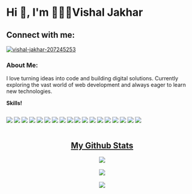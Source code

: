 # Hi 👋, I'm 👨🏽‍💻Vishal Jakhar

## Connect with me:
<p align="left">
  <a href="https://linkedin.com/in/vishal-jakhar-207245253" target="blank">
    <img align="center" src="https://img.shields.io/badge/LinkedIn-0077B5?style=for-the-badge&logo=linkedin&logoColor=white" alt="vishal-jakhar-207245253"/>
  </a>
</p>

### About Me:
I love turning ideas into code and building digital solutions. Currently exploring the vast world of web development and always eager to learn new technologies.

   **Skills!**
   <p style="display: inline-block;" align="center">

<img  src="https://img.shields.io/badge/C%2B%2B-00599C?style=for-the-badge&logo=c%2B%2B&logoColor=white" />
<img  src="https://img.shields.io/badge/C-00599C?style=for-the-badge&logo=c&logoColor=white" /> 
<img  src="https://img.shields.io/badge/JavaScript-323330?style=for-the-badge&logo=javascript&logoColor=F7DF1E" />
<img  src="https://img.shields.io/badge/Python-FFD43B?style=for-the-badge&logo=python&logoColor=blue" />
<img  src="https://img.shields.io/badge/TypeScript-007ACC?style=for-the-badge&logo=typescript&logoColor=white" />
	
<img  src="https://img.shields.io/badge/Express%20js-000000?style=for-the-badge&logo=express&logoColor=white" />
<img  src="https://img.shields.io/badge/Node%20js-339933?style=for-the-badge&logo=nodedotjs&logoColor=white" />
	

<img  src="https://img.shields.io/badge/HTML5-E34F26?style=for-the-badge&logo=html5&logoColor=white" /> 
<img  src="https://img.shields.io/badge/CSS3-1572B6?style=for-the-badge&logo=css3&logoColor=white" /> 
       <img  src="https://img.shields.io/badge/next%20js-000000?style=for-the-badge&logo=nextdotjs&logoColor=white" />
       <img  src="https://img.shields.io/badge/React-20232A?style=for-the-badge&logo=react&logoColor=61DAFB" />


<img  src="https://img.shields.io/badge/MongoDB-4EA94B?style=for-the-badge&logo=mongodb&logoColor=white" />


<img  src="https://img.shields.io/badge/VSCode-0078D4?style=for-the-badge&logo=visual%20studio%20code&logoColor=white" />
<img  src="https://img.shields.io/badge/Canva-%2300C4CC.svg?&style=for-the-badge&logo=Canva&logoColor=white" />
<img  src="https://img.shields.io/badge/Figma-F24E1E?style=for-the-badge&logo=figma&logoColor=white" />
<img  src="https://img.shields.io/badge/firebase-ffca28?style=for-the-badge&logo=firebase&logoColor=black" />
<img  src="https://img.shields.io/badge/GitHub-100000?style=for-the-badge&logo=github&logoColor=white" />
<img  src="https://img.shields.io/badge/GIT-E44C30?style=for-the-badge&logo=git&logoColor=white" />

   </p>
   
   <h2 align="center"><u>My Github Stats</u></h2>
   <p align="center">
   <img align="center" src="https://github-readme-stats.vercel.app/api/top-langs/?username=Drake-knight&layout=compact&theme=github_dark&langs_count=10&exclude_repo=kasweb">
   <br>
   <br>
   <img align="center" src="https://github-readme-stats.vercel.app/api?username=Drake-knight&count_private=true&show_icons=trueline_height=21&theme=github_dark">	
   <br>
   <br>
   <img align="center" src="https://github-readme-streak-stats.herokuapp.com/?user=Drake-knight&theme=holi-theme">
   </p>
   
   
   
